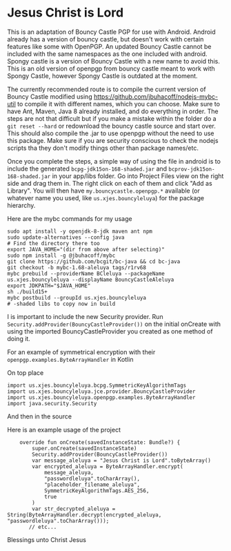 # Jesus Christ is Lord

This is an adaptation of Bouncy Castle PGP for use with Android. Android already has a version of bouncy castle, but doesn't work with certain features like some with OpenPGP. An updated Bouncy Castle cannot be included with the same namespaces as the one included with android. Spongy castle is a version of Bouncy Castle with a new name to avoid this. This is an old version of openpgp from bouncy castle meant to work with Spongy Castle, however Spongy Castle is outdated at the moment.

The currently recommended route is to compile the current version of Bouncy Castle modified using https://github.com/jbuhacoff/nodejs-mybc-util to compile it with different names, which you can choose. Make sure to have Ant, Maven, Java 8 already installed, and do everything in order. The steps are not that difficult but if you make a mistake within the folder do a ```git reset --hard``` or redownload the bouncy castle source and start over. This should also compile the .jar to use openpgp without the need to use this package. Make sure if you are security conscious to check the nodejs scripts tha they don't modify things other than package names/etc.

Once you complete the steps, a simple way of using the file in android is to include the generated
```bcpg-jdk15on-168-shaded.jar```
and
```bcprov-jdk15on-168-shaded.jar```
in your app/libs folder. Go into Project Files view on the right side and drag them in. The right click on each of them and click "Add as Library".
You will then have ```my.bouncycastle.openpgp.*``` available (or whatever name you used, like ```us.xjes.bouncyleluya```) for the package hierarchy.

Here are the mybc commands for my usage
```
sudo apt install -y openjdk-8-jdk maven ant npm
sudo update-alternatives --config java
# Find the directory there too
export JAVA_HOME="(dir from above after selecting)"
sudo npm install -g @jbuhacoff/mybc
git clone https://github.com/bcgit/bc-java && cd bc-java
git checkout -b mybc-1.68-aleluya tags/r1rv68
mybc prebuild --providerName BCleluya --packageName us.xjes.bouncyleluya --displayName BouncyCastleAleluya
export JDKPATH="$JAVA_HOME"
sh ./build15+
mybc postbuild --groupId us.xjes.bouncyleluya
# -shaded libs to copy now in build
```

I is important to include the new Security provider. Run ```Security.addProvider(BouncyCastleProvider())``` on the initial onCreate with using the imported BouncyCastleProvider you created as one method of doing it.

For an example of symmetrical encryption with their ```openpgp.examples.ByteArrayHandler``` in Kotlin

On top place
```
import us.xjes.bouncyleluya.bcpg.SymmetricKeyAlgorithmTags
import us.xjes.bouncyleluya.jce.provider.BouncyCastleProvider
import us.xjes.bouncyleluya.openpgp.examples.ByteArrayHandler
import java.security.Security
```

And then in the source

Here is an example usage of the project 
```
    override fun onCreate(savedInstanceState: Bundle?) {
        super.onCreate(savedInstanceState)
        Security.addProvider(BouncyCastleProvider())
        var message_aleluya = "Jesus Christ is Lord".toByteArray()
        var encrypted_aleluya = ByteArrayHandler.encrypt(
            message_aleluya,
            "passwordleluya".toCharArray(),
            "placeholder_filename_aleluya",
            SymmetricKeyAlgorithmTags.AES_256,
            true
        )
        var str_decrypted_aleluya = String(ByteArrayHandler.decrypt(encrypted_aleluya, "passwordleluya".toCharArray()));
       // etc...        
```

Blessings unto Christ Jesus
